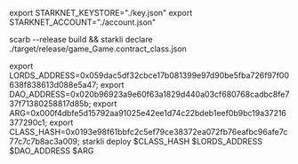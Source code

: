 export STARKNET_KEYSTORE="./key.json"
export STARKNET_ACCOUNT="./account.json"

scarb --release build  && starkli declare  ./target/release/game_Game.contract_class.json


export LORDS_ADDRESS=0x059dac5df32cbce17b081399e97d90be5fba726f97f00638f838613d088e5a47;
export DAO_ADDRESS=0x020b96923a9e60f63a1829d440a03cf680768cadbc8fe737f71380258817d85b;
export ARG=0x000f4dbfe5d15792aa91025e42ee1d74c22bdeb1eef0b9bc19a37216377290c1;
export CLASS_HASH=0x0193e98f61bbfc2c5ef79ce38372ea072fb76eafbc96afe7c77c7c7b8ac3a009;
starkli deploy $CLASS_HASH $LORDS_ADDRESS $DAO_ADDRESS $ARG  

